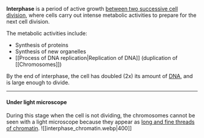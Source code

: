 **Interphase** is a period of active growth <u>between two successive cell division</u>, where cells carry out intense metabolic activities to prepare for the next cell division.

The metabolic activities include:
- Synthesis of proteins
- Synthesis of new organelles
- [[Process of DNA replication|Replication of DNA]] (duplication of [[Chromosomes]])

By the end of interphase, the cell has doubled (2x) its amount of <u>DNA</u>, and is large enough to divide.

<hr>

#### Under light microscope
During this stage when the cell is not dividing, the chromosomes cannot be seen with a light microscope because they appear as <u>long and fine threads of chromatin</u>.
![[interphase_chromatin.webp|400]]
